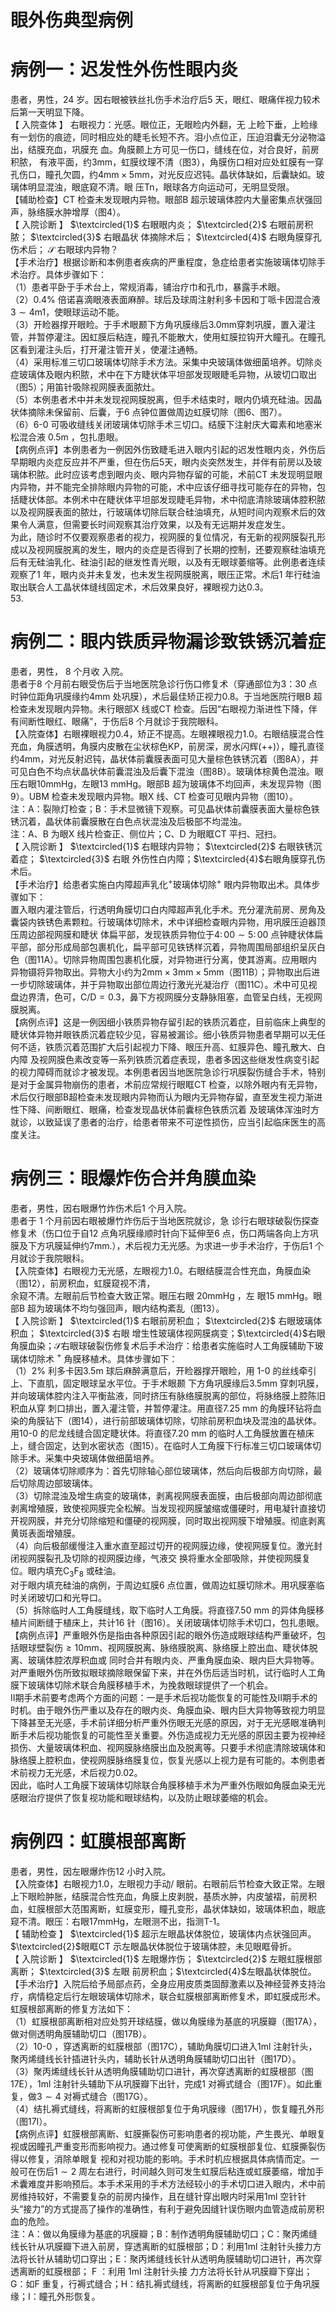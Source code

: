 # 眼外伤典型病例  
#  病例一：迟发性外伤性眼内炎  
患者，男性，24 岁。因右眼被铁丝扎伤手术治疗后5 天，眼红、眼痛伴视力较术后第一天明显下降。  
【 入院查体 】 右眼视力：光感。眼位正，无眼睑内外翻，无 上睑下垂，上睑缘有一划伤的痕迹，同时相应处的睫毛长短不齐。泪小点位正，压迫泪囊无分泌物溢出，结膜充血，巩膜充 血。角膜颞上方可见一伤口，缝线在位，对合良好，前房积脓， 有液平面，约$3\mathrm{mm}$，虹膜纹理不清（图3），角膜伤口相对应处虹膜有一穿孔伤口，瞳孔欠圆，约$4\mathrm{mm}\times5\mathrm{mm}$，对光反应迟钝。晶状体缺如，后囊缺如。玻璃体明显混浊，眼底窥不清。眼 压Tn，眼球各方向运动可，无明显受限。  
【辅助检查】CT 检查未发现眼内异物。眼部B 超示玻璃体腔内大量密集点状强回声，脉络膜水肿增厚（图4）。  
【 入院诊断 】 $\textcircled{1}$ 右眼眼内炎； $\textcircled{2}$ 右眼前房积脓； $\textcircled{3}$ 右眼晶状 体摘除术后； $\textcircled{4}$ 右眼角膜穿孔伤术后； $\mathcal{S}$ 右眼球内异物？  
【手术治疗】根据诊断和本例患者疾病的严重程度，急症给患者实施玻璃体切除手术治疗。具体步骤如下：  
（1）患者平卧于手术台上，常规消毒，铺治疗巾和孔巾，暴露手术眼。  
（2）$0.4\%$ 倍诺喜滴眼液表面麻醉。球后及球周注射利多卡因和丁哌卡因混合液$3\sim4\mathrm{{m}}1$，使眼球运动不能。  
（3）开睑器撑开眼睑。于手术眼颞下方角巩膜缘后$3.0\mathrm{mm}$穿刺巩膜，置入灌注管，并暂停灌注。因虹膜后粘连，瞳孔不能散大，使用虹膜拉钩开大瞳孔。在瞳孔区看到灌注头后，打开灌注管开关，使灌注通畅。  
（4）采用标准三切口玻璃体切除手术方法。采集中央玻璃体做细菌培养。切除炎症玻璃体及眼内积脓，术中在下方睫状体平坦部发现眼睫毛异物，从玻切口取出（图5）；用笛针吸除视网膜表面脓灶。  
（5）本例患者术中并未发现视网膜脱离，但手术结束时，眼内仍填充硅油。因晶状体摘除未保留前、后囊，于6 点钟位置做周边虹膜切除（图6、图7）。  
（6）6-0 可吸收缝线关闭玻璃体切除手术三切口。结膜下注射庆大霉素和地塞米松混合液 $0.5\mathrm{m}$ ，包扎患眼。  
【病例点评】本例患者为一例因外伤致睫毛进入眼内引起的迟发性眼内炎，外伤后早期眼内炎症反应并不严重，但在伤后5天，眼内炎突然发生，并伴有前房以及玻璃体积脓。此时应该考虑到眼内炎、眼内异物存留的可能，术前CT 未发现明显眼内异物，并不能完全排除眼内异物的可能，术中应该仔细寻找可能存在的异物，包括睫状体部。本例术中在睫状体平坦部发现睫毛异物，术中彻底清除玻璃体腔积脓以及视网膜表面的脓灶，行玻璃体切除后联合硅油填充，从短时间内观察术后的效果令人满意，但需要长时间观察其治疗效果，以及有无远期并发症发生。  
为此，随诊时不仅要观察患者的视力，视网膜的复位情况，有无新的视网膜裂孔形成以及视网膜脱离的发生，眼内的炎症是否得到了长期的控制，还要观察硅油填充后有无硅油乳化、硅油引起的继发性青光眼，以及有无眼球萎缩等。此例患者连续观察了1 年，眼内炎并未复发，也未发生视网膜脱离，眼压正常。术后1 年行硅油取出联合人工晶状体缝线固定术，术后效果良好，裸眼视力达0.3。  
53.  
#  病例二：眼内铁质异物漏诊致铁锈沉着症  
患者，男性， 8  个月收 入院。  
患者于8 个月前右眼受伤后于当地医院急诊行伤口修复术（穿通部位为3：30 点时钟位距角巩膜缘约$4\mathrm{mm}$ 处巩膜），术后最佳矫正视力0.8。于当地医院行眼B 超检查未发现眼内异物。未行眼部X 线或CT 检查。后因“右眼视力渐进性下降，伴有间断性眼红、眼痛”，于伤后8 个月就诊于我院眼科。  
【入院查体】右眼裸眼视力0.4，矫正不提高。左眼裸眼视力1.0。右眼结膜混合性充血，角膜透明，角膜内皮散在尘状棕色KP，前房深，房水闪辉$(++)$），瞳孔直径约$4\mathrm{mm}$，对光反射迟钝，晶状体前囊膜表面可见大量棕色铁锈沉着（图8A），并可见白色不均点状晶状体前囊混浊及后囊下混浊（图8B）。玻璃体棕黄色混浊。眼压右眼$10\mathrm{mmHg}$，左眼$13\ \mathrm{mmHg}$。眼部B 超为玻璃体不均回声，未发现异物（图9）。UBM 检查未发现眼内异物。眼X 线、CT 检查可见眼内异物（图10）。  
注：A：裂隙灯检查；B：手术显微镜下观察。可见晶状体前囊膜表面大量棕色铁锈沉着，晶状体前囊膜散在白色点状混浊及后极部不均混浊。  
注：A、B 为眼X 线片检查正、侧位片；C、D 为眼眶CT 平扫、冠扫。  
【 入院诊断 】 $\textcircled{1}$ 右眼球内异物； $\textcircled{2}$ 右眼铁锈沉着症； $\textcircled{3}$ 右眼 外伤性白内障；$\textcircled{4}$右眼角膜穿孔伤术后。  
【手术治疗】给患者实施白内障超声乳化$^+$玻璃体切除$^+$ 眼内异物取出术。具体步骤如下：  
置入眼内灌注管后，行透明角膜切口白内障超声乳化手术。充分灌洗前房、房角及囊袋内铁锈色素颗粒。行玻璃体切除术，术中详细检查眼内异物，用巩膜压迫器顶压周边部视网膜和睫状 体扁平部，发现铁质异物位于$4\colon\,00\sim5\colon\,00$ 点钟睫状体扁平部，部分形成局部包裹机化，扁平部可见铁锈样沉着，异物周围局部组织呈灰白色（图11A）。切除异物周围包裹机化膜，对异物进行分离，使其游离。应用眼内异物镊将异物取出。异物大小约为$2\mathrm{mm}\times3\mathrm{mm}\times5\mathrm{mm}$（图11B）；异物取出后进一步切除玻璃体，并于异物取出部位周边行激光光凝治疗（图11C）。术中可见视盘边界清，色可，$\mathrm{C/D}{=}0.3$，鼻下方视网膜分支静脉阻塞，血管呈白线，无视网膜脱离。  
【病例点评】这是一例因细小铁质异物存留引起的铁质沉着症，目前临床上典型的睫状体异物并眼铁质沉着症较少见，容易被漏诊。细小铁质异物患者早期可以无任何不适，铁质沉着范围扩大后引起视力下降、眼压升高、虹膜异色、瞳孔散大、白内障 及视网膜色素改变等一系列铁质沉着症表现，患者多因这些继发性病变引起的视力障碍而就诊才被发现。本例患者因当地医院急诊行巩膜裂伤缝合手术，特别是对于金属异物崩伤的患者，术前应常规行眼眶CT 检查，以除外眼内有无异物，术后仅行眼部B超检查未发现眼内异物而认为眼内无异物存留，直至发生视力渐进性下降、间断眼红、眼痛，检查发现晶状体前囊棕色铁质沉着 及玻璃体浑浊时方就诊，以致延误了患者的治疗，给患者带来不可逆性损伤，应当引起临床医生的高度关注。  
#  病例三：眼爆炸伤合并角膜血染  
患者，男性，因右眼爆竹炸伤术后1 个月入院。  
患者于 1  个月前因右眼被爆竹炸伤后于当地医院就诊，急 诊行右眼球破裂伤探查修复术（伤口位于自12 点角巩膜缘顺时针向下延伸至6 点，伤口两端各向上方巩膜及下方巩膜延伸约$7\mathrm{mm}.$），术后视力无光感。为求进一步手术治疗，于伤后1 个月就诊于我院眼科。  
【入院查体】右眼视力无光感，左眼视力1.0。右眼结膜混合性充血，角膜血染（图12），前房积血，虹膜窥视不清，  
余窥不清。左眼前后节检查大致正常。眼压右眼 $20\mathrm{mmHg}$ ，左 眼$15~\mathrm{mmHg}$。眼部B 超为玻璃体不均匀强回声，眼内结构紊乱（图13）。  
【 入院诊断 】 $\textcircled{1}$ 右眼前房积血； $\textcircled{2}$ 右眼玻璃体积血； $\textcircled{3}$ 右眼 增生性玻璃体视网膜病变；$\textcircled{4}$右眼角膜血染；$\mathcal{S}$右眼球破裂伤修复术后手术治疗：给患者实施临时人工角膜辅助下玻璃体切除术 $^+$ 角膜移植术。具体步骤如下：  
（1）$2\%$ 利多卡因$3.5\mathrm{m}$ 球后麻醉满意后，开睑器撑开眼睑，用 1-0  的丝线牵引上、下直肌，固定眼球呈水平位。于手术眼颞 下方角巩膜缘后$3.5\mathrm{mm}$ 穿刺巩膜，并向玻璃体腔内注入平衡盐液，同时挤压有脉络膜脱离的部位，将脉络膜上腔陈旧积血从穿 刺口排出，置入灌注管，并暂停灌注。用直径$7.25~\mathrm{mm}$ 的角膜环钻将血染的角膜钻下（图14），进行前部玻璃体切除，切除前房积血块及混浊的晶状体。用10-0 的尼龙线缝合固定睫状体。将直径$7.20~\mathrm{mm}$ 的临时人工角膜放置在植床上，缝合固定，达到水密状态（图15）。在临时人工角膜下行标准三切口玻璃体切除手术。采集中央玻璃体做细菌培养。  
（2）玻璃体切除顺序为：首先切除轴心部位玻璃体，然后向后极部方向切除，最后切除周边部玻璃体。  
（3）切除混浊及增生病变的玻璃体，剥离视网膜表面膜，由后极部向周边部彻底剥离增殖膜，致使视网膜完全松解。当发现视网膜皱缩或僵硬时，用电凝针直接切开视网膜，并充分切除缩短和僵硬的视网膜，同时取出视网膜下增殖膜。彻底剥离黄斑表面增殖膜。  
（4）向后极部缓慢注入重水直至超过切开的视网膜边缘，使视网膜复位。激光封闭视网膜裂孔及切除的视网膜边缘，气液交 换将重水全部吸除，并使视网膜复位。眼内填充$\mathrm{C}_{3}\mathrm{F}_{8}$ 或硅油。  
对于眼内填充硅油的病例，于周边虹膜6 点位置，做周边虹膜切除术。用巩膜塞临时关闭玻切口和光导口。  
（5）拆除临时人工角膜缝线，取下临时人工角膜。将直径$7.50~\mathrm{mm}$ 的异体角膜移植片间断缝于植床上，共计16 针（图16）。关闭玻璃体切除手术切口，包扎患眼。  
【病例点评】严重眼外伤是指由各种原因引起的眼外伤造成眼球结构严重破坏，包括眼球壁裂伤$\geqslant10\mathrm{mm}$、视网膜脱离、脉络膜脱离、脉络膜上腔出血、睫状体脱离、玻璃体腔浓厚积血或 同时合并有眼内炎、严重角膜血染、眼内巨大异物等。对严重眼外伤所致拟眼球摘除眼保留下来，并在外伤后适当时机，试行临时人工角膜下玻璃体切除术联合角膜移植手术，为挽救眼球提供了一个机会。  
Ⅱ期手术前要考虑两个方面的问题：一是手术后视功能恢复的可能性及Ⅱ期手术的时机。由于眼外伤严重以及存在的眼内炎、角膜血染、眼内巨大异物等致视力明显下降甚至无光感，手术前详细分析严重外伤眼无光感的原因，对于无光感眼准确判断手术后视功能恢复的可能性至关重要。外伤造成视力无光感的原因主要为视神经损伤、大量玻璃体积血、视网膜脉络膜出血及脱离等。只要手术彻底清除玻璃体和脉络膜上腔积血，使视网膜脉络膜复位，恢复光感以上视力是有可能的。本例患者术前视力无光感，术后视力0.02。  
因此，临时人工角膜下玻璃体切除联合角膜移植手术为严重外伤眼如角膜血染无光感眼治疗提供了恢复视功能和眼球结构，以及防止眼球萎缩的机会。  
#  病例四：虹膜根部离断  
患者，男性，因左眼爆炸伤12 小时入院。  
【入院查体】右眼视力1.0，左眼视力手动/ 眼前。右眼前后节检查大致正常。左眼上下眼睑肿胀，结膜混合性充血，角膜上皮剥脱，基质水肿，内皮皱褶，前房积血，虹膜根部大范围离断，虹膜变形，瞳孔变形，晶状体缺如，玻璃体积血，眼底窥不清。眼压：右眼$17\mathrm{mmHg}$，左眼测不出，指测T-1。  
【 辅助检查 】 $\textcircled{1}$ 超示左眼晶状体脱位，玻璃体内点状强回声。 $\textcircled{2}$眼眶CT 示左眼晶状体脱位于玻璃体腔，未见眼眶骨折。  
【 入院诊断 】 $\textcircled{1}$ 左眼爆炸伤； $\textcircled{2}$ 左眼虹膜根部离断； $\textcircled{3}$ 左眼 前房积血；$\textcircled{4}$左眼晶状体脱位。  
【手术治疗】入院后给予局部点药，全身应用皮质类固醇激素以及神经营养支持治疗，病情稳定后行左眼玻璃体切除术，联合虹膜根部离断修复术，即虹膜成形术。虹膜根部离断的修复方法如下：  
（1）虹膜根部离断相对应处剪开球结膜，做以角膜缘为基底的巩膜瓣（图17A），做对侧透明角膜辅助切口（图17B）。  
（2）10-0 ，穿透离断的虹膜根部（图17C），辅助角膜切口进入1ml 注射针头，聚丙烯缝线长针插进针头内，辅助长针从透明角膜辅助切口出针（图17D）。  
（3）聚丙烯缝线长针从透明角膜辅助切口进针，再次穿透离断的虹膜根部（图17E），1ml 注射针头辅助下从巩膜瓣下出针，完成1 对褥式缝合（图17F）。如此重复，做$3\sim4$ 对褥式缝合（图17G）。  
（4）结扎褥式缝线，将离断的虹膜根部复位于角巩膜缘（图17H），恢复瞳孔外形（图17I）。  
【病例点评】虹膜根部离断、虹膜撕裂伤可影响患者的视功能，产生畏光、单眼复视或因瞳孔严重变形而影响视力。通过修复可使离断的虹膜根部复位、虹膜撕裂伤得以修复，消除单眼复 视和对视功能的影响。手术时机应根据具体病情而定。一般可在伤后$1\sim2$ 周左右进行，时间越久则可发生虹膜后粘连或虹膜萎缩，增加手术囊难度并影响预后。本手术采用的手术方法经较小的手术切口进入眼内，术中前房维持较好，不需要复杂的前房内操作，且在缝针穿出眼内时采用1ml 空针针头“接力”的方式提高了操作的准确性，有利于避免因缝针误伤眼内血管造成前房积血的危险。  
注：A：做以角膜缘为基底的巩膜瓣；B：制作透明角膜辅助切口；C：聚丙烯缝线长针从巩膜瓣下进入前房，穿透离断的虹膜根部；D：利用1ml 注射针头接力方法将长针从辅助切口穿出；E：聚丙烯缝线长针从透明角膜辅助切口进针，再次穿透离断的虹膜根部； F ：利用 1ml  注射针头接 力方法将长针从巩膜瓣下穿出；G：如F 重复，行褥式缝合；H：结扎褥式缝线，将离断的虹膜根部复位于角巩膜缘；I：瞳孔外形恢复。  